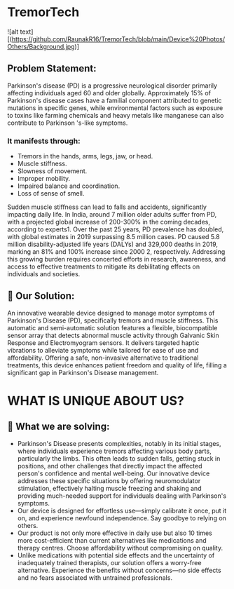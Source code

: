 # TremorTech
![alt text][(https://github.com/RaunakR16/TremorTech/blob/main/Device%20Photos/Others/Background.jpg)]

## Problem Statement:
Parkinson's disease (PD) is a progressive neurological disorder primarily affecting individuals aged 60 and older globally. Approximately 15% of Parkinson's disease cases have a familial component attributed to genetic mutations in specific genes, while environmental factors such as exposure to toxins like farming chemicals and heavy metals like manganese can also contribute to Parkinson 's-like symptoms. 
### It manifests through:
- Tremors in the hands, arms, legs, jaw, or head.
- Muscle stiffness.
- Slowness of movement.
- Improper mobility.
- Impaired balance and coordination.
- Loss of sense of smell.

Sudden muscle stiffness can lead to falls and accidents, significantly impacting daily life. In India, around 7 million older adults suffer from PD, with a projected global increase of 200-300% in the coming decades, according to experts1. Over the past 25 years, PD prevalence has doubled, with global estimates in 2019 surpassing 8.5 million cases. PD caused 5.8 million disability-adjusted life years (DALYs) and 329,000 deaths in 2019, marking an 81% and 100% increase since 2000 2, respectively. Addressing this growing burden requires concerted efforts in research, awareness, and access to effective treatments to mitigate its debilitating effects on individuals and societies.


## 🚀 Our Solution:
An innovative wearable device designed to manage motor symptoms of Parkinson's Disease (PD), specifically tremors and muscle stiffness. This automatic and semi-automatic solution features a flexible, biocompatible sensor array that detects abnormal muscle activity through Galvanic Skin Response and Electromyogram sensors. It delivers targeted haptic vibrations to alleviate symptoms while tailored for ease of use and affordability. Offering a safe, non-invasive alternative to traditional treatments, this device enhances patient freedom and quality of life, filling a significant gap in Parkinson's Disease management.

# WHAT IS UNIQUE ABOUT US?

## 🚀 What we are solving:
- Parkinson's Disease presents complexities, notably in its initial stages, where individuals experience tremors affecting various body parts, particularly the limbs. This often leads to sudden falls, getting stuck in positions, and other challenges that directly impact the affected person's confidence and mental well-being. Our innovative device addresses these specific situations by offering neuromodulator stimulation, effectively halting muscle freezing and shaking and providing much-needed support for individuals dealing with Parkinson's symptoms.
- Our device is designed for effortless use—simply calibrate it once, put it on, and experience newfound independence. Say goodbye to relying on others.
- Our product is not only more effective in daily use but also 10 times more cost-efficient than current alternatives like medications and therapy centres. Choose affordability without compromising on quality.
- Unlike medications with potential side effects and the uncertainty of inadequately trained therapists, our solution offers a worry-free alternative. Experience the benefits without concerns—no side effects and no fears associated with untrained professionals. 
